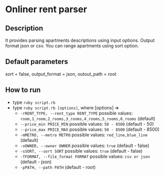 Onliner rent parser
==================
Description
-----------
  It provides parsing apartments descriptions using input options. Output format json or csv.
  You can range apartments using sort option.

Default parameters
------------------
  sort = false, output_format = json, outout_path = root

How to run
----------
  * type `ruby script.rb`
  * type `ruby script.rb [options]`, where [options] =>
    * `-rRENT_TYPE, --rent_type RENT_TYPE` possible values: `room,1_room,2_rooms,3_rooms,4_rooms,5_rooms,6_rooms` (default)
    * `--price_min PRICE_MIN` possible values: `50 - 8500` (default - 50)
    * `--price_max PRICE_MAX` possible values: `50 - 8500` (default - 8500)
    * `-mMETRO, --metro METRO` possible values: `red_line,blue_line`  (default)
    * `-oOWNER, --owner OWNER` possible values: `true` (default - false)
    * `-sSORT, --sort SORT` possible values: `true` (default - false)
    * `-fFORMAT, --file_format FORMAT` possible values: `csv or json` (default - json)
    * `-pPATH, --path PATH` (default - root)

